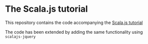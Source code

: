 # The Scala.js tutorial

This repository contains the code accompanying the [Scala.js tutorial](http://www.scala-js.org/doc/tutorial.html)

The code has been extended by adding the same functionality using `scalajs-jquery`
